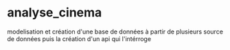 # analyse_cinema
modelisation et création d'une base de données à partir de plusieurs source de données puis la création d'un api qui l'intérroge
